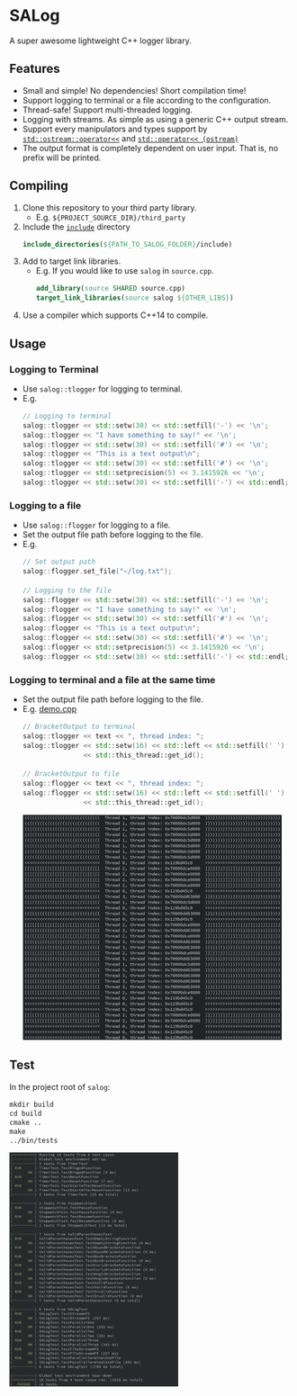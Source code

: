 # SALog
A super awesome lightweight C++ logger library.

## Features
- Small and simple! No dependencies! Short compilation time!
- Support logging to terminal or a file according to the configuration.
- Thread-safe! Support multi-threaded logging.
- Logging with streams. As simple as using a generic C++ output stream.
- Support every manipulators and types support by [`std::ostream::operator<<`](http://www.cplusplus.com/reference/ostream/ostream/operator<</) and [`std::operator<< (ostream)`](http://www.cplusplus.com/reference/ostream/ostream/operator-free/)
- The output format is completely dependent on user input. That is, no prefix will be printed.

## Compiling
1. Clone this repository to your third party library.
    - E.g. `${PROJECT_SOURCE_DIR}/third_party`
2. Include the [`include`](./include) directory
    ```cmake
    include_directories(${PATH_TO_SALOG_FOLDER}/include)
    ```
3. Add to target link libraries.
    - E.g. If you would like to use `salog` in `source.cpp`.
        ```cmake
        add_library(source SHARED source.cpp)
        target_link_libraries(source salog ${OTHER_LIBS})
        ```
4. Use a compiler which supports C++14 to compile.

## Usage
### Logging to Terminal
- Use `salog::tlogger` for logging to terminal.
- E.g.
    ```cpp
    // Logging to terminal
    salog::tlogger << std::setw(30) << std::setfill('-') << '\n';
    salog::tlogger << "I have something to say!" << '\n';
    salog::tlogger << std::setw(30) << std::setfill('#') << '\n';
    salog::tlogger << "This is a text output\n";
    salog::tlogger << std::setw(30) << std::setfill('#') << '\n';
    salog::tlogger << std::setprecision(5) << 3.1415926 << '\n';
    salog::tlogger << std::setw(30) << std::setfill('-') << std::endl;
    ```
    
### Logging to a file
- Use `salog::flogger` for logging to a file.
- Set the output file path before logging to the file.
- E.g.
    ```cpp
    // Set output path
    salog::flogger.set_file("~/log.txt");
    
    // Logging to the file
    salog::flogger << std::setw(30) << std::setfill('-') << '\n';
    salog::flogger << "I have something to say!" << '\n';
    salog::flogger << std::setw(30) << std::setfill('#') << '\n';
    salog::flogger << "This is a text output\n";
    salog::flogger << std::setw(30) << std::setfill('#') << '\n';
    salog::flogger << std::setprecision(5) << 3.1415926 << '\n';
    salog::flogger << std::setw(30) << std::setfill('-') << std::endl;
    ```

### Logging to terminal and a file at the same time
- Set the output file path before logging to the file.
- E.g. [demo.cpp](./misc/demo.cpp)
    ```cpp
    // BracketOutput to terminal
    salog::tlogger << text << ", thread index: ";
    salog::tlogger << std::setw(16) << std::left << std::setfill(' ')
                   << std::this_thread::get_id();

    // BracketOutput to file
    salog::flogger << text << ", thread index: ";
    salog::flogger << std::setw(16) << std::left << std::setfill(' ')
                   << std::this_thread::get_id();
    ```
    ![](./misc/demo.gif)

## Test
In the project root of `salog`:
```
mkdir build
cd build
cmake ..
make
../bin/tests
```
<img src="./misc/test.png" width="300" /> 
